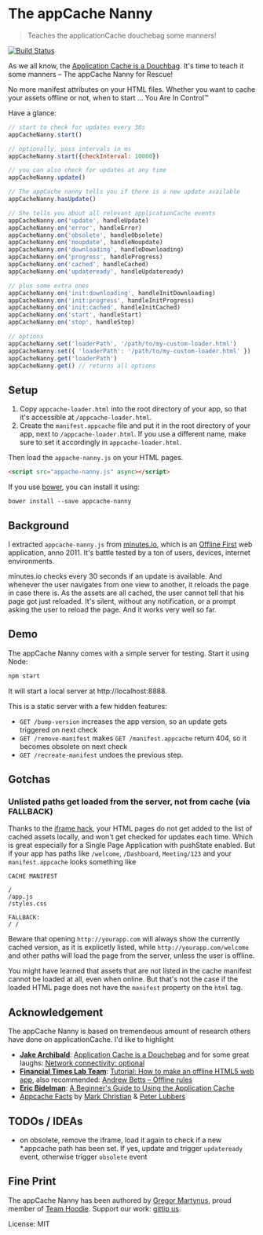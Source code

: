 The appCache Nanny
==================

> Teaches the applicationCache douchebag some manners!

[![Build Status](https://travis-ci.org/gr2m/appcache-nanny.svg)](https://travis-ci.org/gr2m/appcache-nanny)

As we all know, the [Application Cache is a Douchbag](http://alistapart.com/article/application-cache-is-a-douchebag).
It's time to teach it some manners – The appCache Nanny for Rescue!

No more manifest attributes on your HTML files. Whether you want to cache
your assets offline or not, when to start ... You Are In Control™

Have a glance:

```js
// start to check for updates every 30s
appCacheNanny.start()

// optionally, pass intervals in ms
appCacheNanny.start({checkInterval: 10000})

// you can also check for updates at any time
appCacheNanny.update()

// The appCache nanny tells you if there is a new update available
appCacheNanny.hasUpdate()

// She tells you about all relevant applicationCache events
appCacheNanny.on('update', handleUpdate)
appCacheNanny.on('error', handleError)
appCacheNanny.on('obsolete', handleObsolete)
appCacheNanny.on('noupdate', handleNoupdate)
appCacheNanny.on('downloading', handleDownloading)
appCacheNanny.on('progress', handleProgress)
appCacheNanny.on('cached', handleCached)
appCacheNanny.on('updateready', handleUpdateready)

// plus some extra ones
appCacheNanny.on('init:downloading', handleInitDownloading)
appCacheNanny.on('init:progress', handleInitProgress)
appCacheNanny.on('init:cached', handleInitCached)
appCacheNanny.on('start', handleStart)
appCacheNanny.on('stop', handleStop)

// options
appCacheNanny.set('loaderPath', '/path/to/my-custom-loader.html')
appCacheNanny.set({ 'loaderPath': '/path/to/my-custom-loader.html' })
appCacheNanny.get('loaderPath')
appCacheNanny.get() // returns all options
```

Setup
-----

1. Copy `appcache-loader.html` into the root directory of your app,
   so that it's accessible at `/appcache-loader.html`.
2. Create the `manifest.appcache` file and put it in the root directory
   of your app, next to `/appcache-loader.html`. If you use a different
   name, make sure to set it accordingly in `appcache-loader.html`.

Then load the `appache-nanny.js` on your HTML pages.

```html
<script src="appache-nanny.js" async></script>
```

If you use [bower](http://bower.io/), you can install it using:

```
bower install --save appcache-nanny
```

Background
----------

I extracted `appcache-nanny.js` from [minutes.io](https://minutes.io), which is an [Offline First](http://offlinefirst.org/)
web application, anno 2011. It's battle tested by a ton of users, devices, internet environments.

minutes.io checks every 30 seconds if an update is available. And whenever the user navigates
from one view to another, it reloads the page in case there is. As the assets are all cached,
the user cannot tell that his page got just reloaded. It's silent, without any notification,
or a prompt asking the user to reload the page. And it works very well so far.

Demo
----

The appCache Nanny comes with a simple server for testing. Start it using Node:

```js
npm start
```

It will start a local server at http://localhost:8888.

This is a static server with a few hidden features:

- `GET /bump-version` increases the app version, so an update gets triggered
  on next check
- `GET /remove-manifest` makes `GET /manifest.appcache` return 404, so it
  becomes obsolete on next check
- `GET /recreate-manifest` undoes the previous step.


Gotchas
-------

### Unlisted paths get loaded from the server, not from cache (via FALLBACK)

Thanks to the [iframe hack](http://labs.ft.com/category/tutorial/), your HTML pages do
not get added to the list of cached assets locally, and won't get checked for updates
each time. Which is great especially for a Single Page Application with pushState enabled.
But if your app has paths like `/welcome`, `/Dashboard`, `Meeting/123` and your `manifest.appcache`
looks something like

```
CACHE MANIFEST

/
/app.js
/styles.css

FALLBACK:
/ /
```

Beware that opening `http://yourapp.com` will always show the currently cached
version, as it is explicetly listed, while `http://yourapp.com/welcome` and
other paths will load the page from the server, unless the user is offline.

You might have learned that assets that are not listed in the cache manifest
cannot be loaded at all, even when online. But that's not the case if the
loaded HTML page does not have the `manifest` property on the `html` tag.


Acknowledgement
---------------

The appCache Nanny is based on tremendeous amount of research others have done
on applicationCache. I'd like to highlight

* **[Jake Archibald](https://twitter.com/jaffathecake)**: [Application Cache is a Douchebag](http://alistapart.com/article/application-cache-is-a-douchebag)
  and for some great laughs: [Network connectivity: optional](http://www.youtube.com/watch?v=Z7sRMg0f5Hk)
* **[Financial Times Lab Team](http://labs.ft.com)**: [Tutorial: How to make an offline HTML5 web app](http://labs.ft.com/category/tutorial/),
  also recommended: [Andrew Betts – Offline rules](http://www.youtube.com/watch?v=Ut4R4udJ4Gw)
* **[Eric Bidelman](https://twitter.com/ebidel)**: [A Beginner's Guide to Using the Application Cache](http://www.html5rocks.com/en/tutorials/appcache/beginner/)
* [Appcache Facts](http://appcachefacts.info/) by [Mark Christian](https://twitter.com/shinypb) & [Peter Lubbers](https://twitter.com/peterlubbers)


TODOs / IDEAs
-------------

* on obsolete, remove the iframe, load it again to check if a new *.appcache path
  has been set. If yes, update and trigger `updateready` event, otherwise trigger
  `obsolete` event

Fine Print
----------

The appCache Nanny has been authored by [Gregor Martynus](https://github.com/gr2m),
proud member of [Team Hoodie](http://hood.ie/). Support our work: [gittip us](https://www.gittip.com/hoodiehq/).

License: MIT
